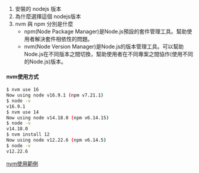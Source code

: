 1. 安裝的 nodejs 版本
2. 為什麼選擇這個 nodejs版本
3. nvm 與 npm 分別是什麼
    * npm(Node Package Manager)是Node.js預設的套件管理工具。幫助使用者解決套件相依性的問題。
    * nvm(Node Version Manager)是Node.js的版本管理工具。可以幫助Node.js在不同版本之間切換，幫助使用者在不同專案之間協作(使用不同的Node.js)版本。
#### nvm使用方式
```bash
$ nvm use 16
Now using node v16.9.1 (npm v7.21.1)
$ node -v
v16.9.1
$ nvm use 14
Now using node v14.18.0 (npm v6.14.15)
$ node -v
v14.18.0
$ nvm install 12
Now using node v12.22.6 (npm v6.14.5)
$ node -v
v12.22.6
```
[nvm使用範例](../assets/nvm-example.png)
